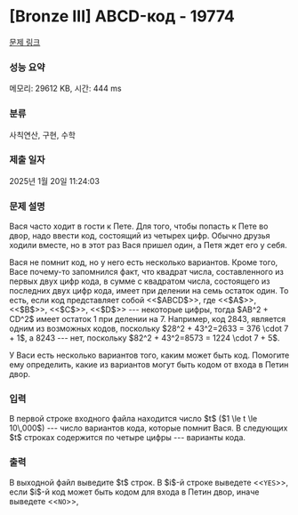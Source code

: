 # [Bronze III] ABCD-код - 19774 

[문제 링크](https://www.acmicpc.net/problem/19774) 

### 성능 요약

메모리: 29612 KB, 시간: 444 ms

### 분류

사칙연산, 구현, 수학

### 제출 일자

2025년 1월 20일 11:24:03

### 문제 설명

<p>Вася часто ходит в гости к Пете. Для того, чтобы попасть к Пете во двор, надо ввести код, состоящий из четырех цифр. Обычно друзья ходили вместе, но в этот раз Вася пришел один, а Петя ждет его у себя.</p>

<p>Вася не помнит код, но у него есть несколько вариантов. Кроме того, Васе почему-то запомнился факт, что квадрат числа, составленного из первых двух цифр кода, в сумме с квадратом числа, состоящего из последних двух цифр кода, имеет при делении на семь остаток один. То есть, если код представляет собой <<$ABCD$>>, где <<$A$>>, <<$B$>>, <<$C$>>, <<$D$>> --- некоторые цифры, тогда $AB^2 + CD^2$ имеет остаток 1 при делении на 7. Например, код 2843, является одним из возможных кодов, поскольку $28^2 + 43^2=2633 = 376 \cdot 7 + 1$, а 8243 --- нет, поскольку $82^2 + 43^2=8573 = 1224 \cdot 7 + 5$.</p>

<p>У Васи есть несколько вариантов того, каким может быть код. Помогите ему определить, какие из вариантов могут быть кодом от входа в Петин двор.</p>

### 입력 

 <p>В первой строке входного файла находится число $t$ ($1 \le t \le 10\,000$) --- число вариантов кода, которые помнит Вася. В следующих $t$ строках содержится по четыре цифры --- варианты кода.</p>

### 출력 

 <p>В выходной файл выведите $t$ строк. В $i$-й строке выведете <<<code>YES</code>>>, если $i$-й код может быть кодом для входа в Петин двор, иначе выведете <<<code>NO</code>>>,</p>

